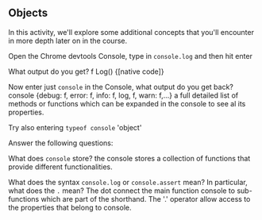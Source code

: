 ## Objects

In this activity, we'll explore some additional concepts that you'll encounter in more depth later on in the course.

Open the Chrome devtools Console, type in `console.log` and then hit enter

What output do you get?
f Log() {[native code]}

Now enter just `console` in the Console, what output do you get back?
console {debug: f, error: f, info: f, log, f, warn: f,...}
a full detailed list of methods or functions which can be expanded in the console to see al its properties.

Try also entering `typeof console`
'object'

Answer the following questions:

What does `console` store?
the console stores a collection of functions that provide different functionalities.

What does the syntax `console.log` or `console.assert` mean? In particular, what does the `.` mean?
The dot connect the main function console to sub-functions which are part of the shorthand. The '.' operator allow access to the properties that belong to console.
